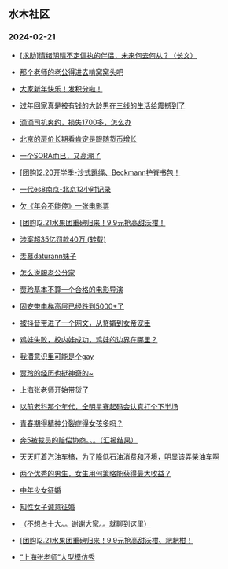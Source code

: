 ## 水木社区 
### 2024-02-21

+ [[求助]情绪阴晴不定偏执的伴侣，未来何去何从？（长文）](https://www.mysmth.net/nForum/article/Divorce/2066026)

+ [那个老师的老公得进去啃窝窝头吧](https://www.mysmth.net/nForum/article/MyFamily/220051)

+ [大家新年快乐！发积分啦！](https://www.mysmth.net/nForum/article/Duorou/121359)

+ [过年回家真是被有钱的大龄男在三线的生活给震撼到了](https://www.mysmth.net/nForum/article/Age/20342850)

+ [滴滴司机爽约，损失1700多，怎么办](https://www.mysmth.net/nForum/article/Travel/980167)

+ [北京的房价长期看肯定是跟随货币增长](https://www.mysmth.net/nForum/article/OurEstate/2902229)

+ [一个SORA而已，又高潮了](https://www.mysmth.net/nForum/article/Stock/10793638)

+ [[团购]2.20开学季-沙式跳绳、Beckmann护脊书包！](https://www.mysmth.net/nForum/article/ADAgent_TG/1317415)

+ [一代es8南京-北京12小时记录](https://www.mysmth.net/nForum/article/GreenAuto/1477045)

+ [欠《年会不能停》一张电影票](https://www.mysmth.net/nForum/article/TV/1675578)

+ [[团购]2.21水果团重磅归来！9.9元抢高甜沃柑！](https://www.mysmth.net/nForum/article/ADAgent_TG/1317474)

+ [涉案超35亿罚款40万 (转载)](https://www.mysmth.net/nForum/article/Stock/10794356)

+ [羡慕daturann妹子](https://www.mysmth.net/nForum/article/Age/20343393)

+ [怎么说服老公分家](https://www.mysmth.net/nForum/article/Divorce/2066510)

+ [贾玲基本不算一个合格的电影导演](https://www.mysmth.net/nForum/article/Movielife/1631)

+ [固安带电梯高层已经跌到5000+了](https://www.mysmth.net/nForum/article/OurEstate/2901894)

+ [被抖音带进了一个网文，从赘婿到女帝宠臣](https://www.mysmth.net/nForum/article/NetNovel/483022)

+ [鸡娃失败，校内娃成功，鸡娃的边界在哪里？](https://www.mysmth.net/nForum/article/ChildEducation/2349056)

+ [我潜意识里可能是个gay](https://www.mysmth.net/nForum/article/Age/20343957)

+ [贾玲的经历也挺神奇的~](https://www.mysmth.net/nForum/article/MyFamily/221666)

+ [上海张老师开始带货了](https://www.mysmth.net/nForum/article/MMJoke/1634816636)

+ [以前老科那个年代，全明星赛起码会认真打个下半场](https://www.mysmth.net/nForum/article/BasketballForum/4898831)

+ [青春期得精神分裂症得女孩多吗？](https://www.mysmth.net/nForum/article/ChildEducation/2348850)

+ [奔5被裁员的赔偿协商。。。（汇报结果）](https://www.mysmth.net/nForum/article/Career_Plaza/1494858)

+ [天天盯着汽油车搞，为了降低石油消费和环境，明显该弄柴油车啊](https://www.mysmth.net/nForum/article/GreenAuto/1478103)

+ [两个优秀的男生，女生用何策略能获得最大收益？](https://www.mysmth.net/nForum/article/Love/6287440)

+ [中年少女征婚](https://www.mysmth.net/nForum/article/PieLove/2875259)

+ [知性女子诚意征婚](https://www.mysmth.net/nForum/article/PieLove/2875259)

+ [（不想占十大。。谢谢大家。。就聊到这里）](https://www.mysmth.net/nForum/article/Career_Plaza/1494858)

+ [[团购]2.21水果团重磅归来！9.9元抢高甜沃柑、耙耙柑！](https://www.mysmth.net/nForum/article/ADAgent_TG/1317474)

+ [“上海张老师”大型模仿秀](https://www.mysmth.net/nForum/article/MMJoke/1634816636)

